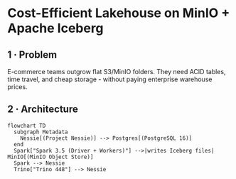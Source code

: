 # Cost-Efficient Lakehouse on MinIO + Apache Iceberg

## 1 · Problem
E-commerce teams outgrow flat S3/MinIO folders. They need ACID tables, time travel, and cheap storage - without paying enterprise warehouse prices.

## 2 · Architecture
```mermaid
flowchart TD
  subgraph Metadata
    Nessie[(Project Nessie)] --> Postgres[(PostgreSQL 16)]
  end
  Spark["Spark 3.5 (Driver + Workers)"] -->|writes Iceberg files| MinIO[(MinIO Object Store)]
  Spark --> Nessie
  Trino["Trino 448"] --> Nessie


